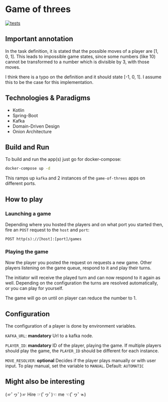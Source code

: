 # Game of threes

[![tests](https://github.com/Lausi95/game-of-threes/actions/workflows/test.yml/badge.svg?event=push)](https://github.com/Lausi95/game-of-threes/actions/workflows/test.yml)

## Important annotation
In the task definition, it is stated that the possible
moves of a player are [1, 0, 1]. This leads to impossible game states, since
some numbers (like 10) cannot be transformed to a number which is divisible
by 3, with those moves.

I think there is a typo on the definition and it should state [-1, 0, 1].
I assume this to be the case for this implementation.

## Technologies & Paradigms
- Kotlin
- Spring-Boot
- Kafka
- Domain-Driven Design
- Onion Architecture

## Build and Run
To build and run the app(s) just go for docker-compose:
```bash
docker-compose up -d
```
This ramps up `kafka` and 2 instances of the `game-of-threes` apps on different ports.

## How to play

### Launching a game
Depending where you hosted the players and on what port you started then,
fire an `POST` request to the `host` and `port`:

```
POST http(s)://[host]:[port]/games
```

### Playing the game

Now the player you posted the request on requests a new game.
Other players listening on the game queue, respond to it and play their turns.

The initiator will receive the played turn and can now respond to it again as well.
Depending on the configuration the turns are resolved automatically, or you can
play for yourself.

The game will go on until on player can reduce the number to 1.

## Configuration

The configuration of a player is done by environment variables.

`KAFKA_URL`: **mandatory** Url to a kafka node.

`PLAYER_ID`: **mandatory** ID of the player, playing the game. If multiple players should
play the game, the `PLAYER_ID` should be different for each instance.

`MOVE_RESOLVER`: **optional** Decides if the player plays manually or with user input.
To play manual, set the variable to `MANUAL`. Default: `AUTOMATIC`

## Might also be interesting
(☞ﾟヮﾟ)☞ Hire ☞(ﾟヮﾟ)☜ me ☜(ﾟヮﾟ☜)
